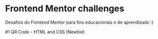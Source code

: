# Frontend Mentor challenges
Desafios do Frontend Mentor para fins educacionais e de aprendizado :)

#1 QR Code - HTML and CSS (Newbie)
